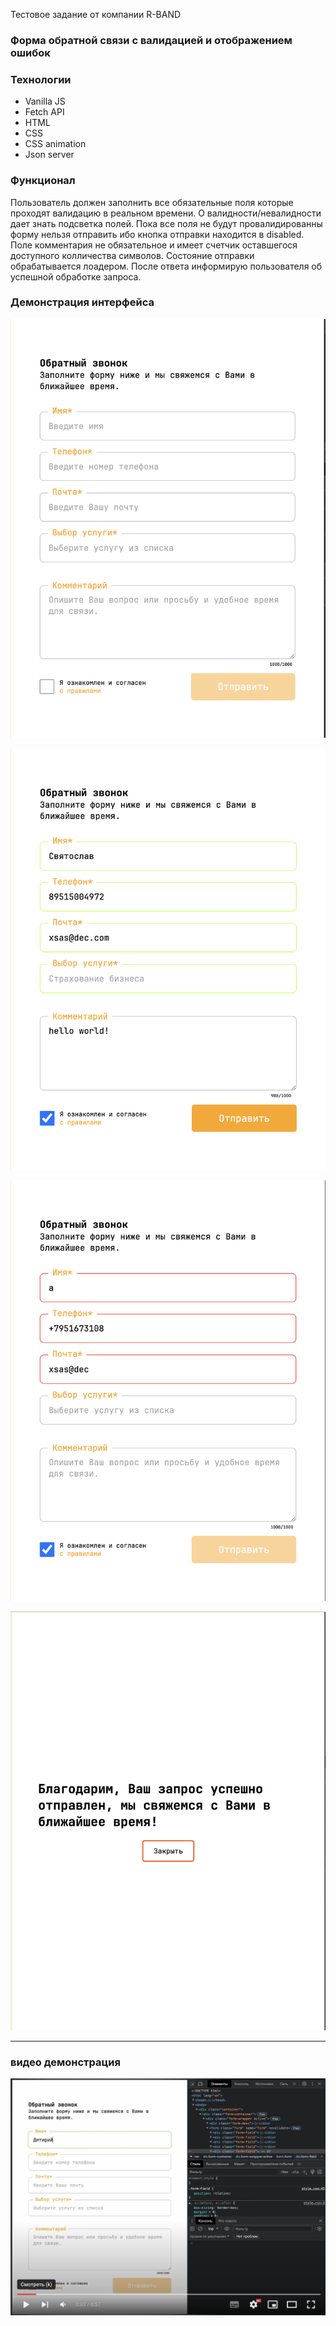 Тестовое задание от компании R-BAND

### Форма обратной связи с валидацией и отображением ошибок

### Технологии 
- Vanilla JS
- Fetch API
- HTML
- CSS
- CSS animation
- Json server

### Функционал 
Пользователь должен заполнить все обязательные поля которые проходят валидацию в реальном времени. О валидности/невалидности дает знать подсветка полей. Пока все поля не будут провалидированны форму нельзя отправить ибо кнопка отправки находится в disabled. Поле комментария не обязательное и имеет счетчик оставшегося доступного колличества символов. Состояние отправки обрабатывается лоадером. После ответа информирую пользователя об успешной обработке запроса. 

### Демонстрация интерфейса

![img](https://github.com/xkochevnikx/formDataProject/blob/master/img/%D0%A1%D0%BD%D0%B8%D0%BC%D0%BE%D0%BA%20%D1%8D%D0%BA%D1%80%D0%B0%D0%BD%D0%B0%202023-08-23%20%D0%B2%2012.42.36.png)

![img](https://github.com/xkochevnikx/formDataProject/blob/master/img/%D0%A1%D0%BD%D0%B8%D0%BC%D0%BE%D0%BA%20%D1%8D%D0%BA%D1%80%D0%B0%D0%BD%D0%B0%202023-08-23%20%D0%B2%2012.43.30.png)

![img](https://github.com/xkochevnikx/formDataProject/blob/master/img/%D0%A1%D0%BD%D0%B8%D0%BC%D0%BE%D0%BA%20%D1%8D%D0%BA%D1%80%D0%B0%D0%BD%D0%B0%202023-08-23%20%D0%B2%2012.44.27.png)

![img](https://github.com/xkochevnikx/formDataProject/blob/master/img/%D0%A1%D0%BD%D0%B8%D0%BC%D0%BE%D0%BA%20%D1%8D%D0%BA%D1%80%D0%B0%D0%BD%D0%B0%202023-08-23%20%D0%B2%2012.45.07.png)

---
### видео демонстрация
[![Watch the video](https://github.com/xkochevnikx/formDataProject/blob/master/img/%D0%A1%D0%BD%D0%B8%D0%BC%D0%BE%D0%BA%20%D1%8D%D0%BA%D1%80%D0%B0%D0%BD%D0%B0%202023-08-23%20%D0%B2%2015.12.47.png)](https://www.youtube.com/watch?v=bVcPdWl8ZL8)


